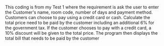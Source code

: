 This coding is from my Test 1 where the requirement is ask the user to enter the Customer's name, room code, number of days and payment method. 
Customers can choose to pay using a credit card or cash.
Calculate the total price need to be paid by the customer including an additional 6% for the government tax. 
If the customer chooses to pay with a credit card, a 10% discount will be given to the total price.
The program then displays the total bill that needs to be paid by the customer

